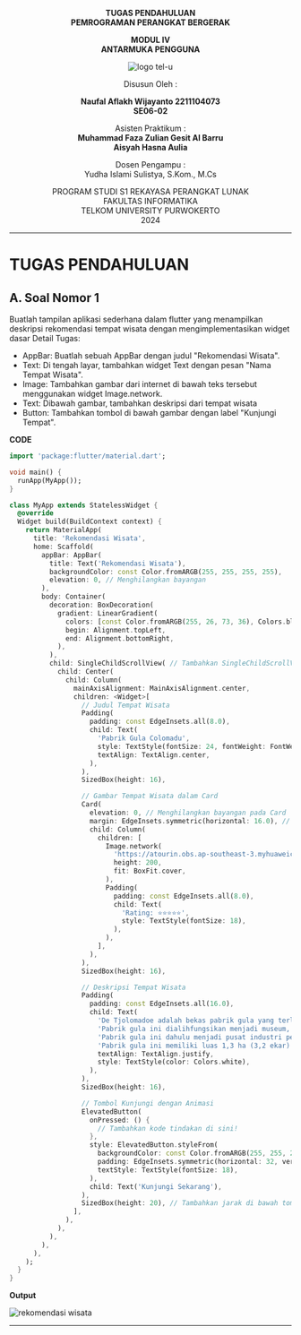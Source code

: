<div align="center">

**TUGAS PENDAHULUAN**  
**PEMROGRAMAN PERANGKAT BERGERAK**

**MODUL IV**  
**ANTARMUKA PENGGUNA**

![logo tel-u](https://github.com/user-attachments/assets/3a44181d-9c92-47f6-8cf0-87755117fd99)

Disusun Oleh :

**Naufal Aflakh Wijayanto 2211104073**  
**SE06-02**

Asisten Praktikum :  
**Muhammad Faza Zulian Gesit Al Barru**
<br>
**Aisyah Hasna Aulia**

Dosen Pengampu :  
Yudha Islami Sulistya, S.Kom., M.Cs

PROGRAM STUDI S1 REKAYASA PERANGKAT LUNAK  
FAKULTAS INFORMATIKA  
TELKOM UNIVERSITY PURWOKERTO  
2024

</div>

---

# TUGAS PENDAHULUAN

## A. Soal Nomor 1
Buatlah tampilan aplikasi sederhana dalam flutter yang menampilkan deskripsi rekomendasi tempat wisata dengan mengimplementasikan widget dasar
Detail Tugas:
* AppBar: Buatlah sebuah AppBar dengan judul "Rekomendasi Wisata".
* Text: Di tengah layar, tambahkan widget Text dengan pesan "Nama Tempat Wisata".
* Image: Tambahkan gambar dari internet di bawah teks tersebut menggunakan widget Image.network.
* Text: Dibawah gambar, tambahkan deskripsi dari tempat wisata
* Button: Tambahkan tombol di bawah gambar dengan label "Kunjungi Tempat".

**CODE**
```dart
import 'package:flutter/material.dart';

void main() {
  runApp(MyApp());
}

class MyApp extends StatelessWidget {
  @override
  Widget build(BuildContext context) {
    return MaterialApp(
      title: 'Rekomendasi Wisata',
      home: Scaffold(
        appBar: AppBar(
          title: Text('Rekomendasi Wisata'),
          backgroundColor: const Color.fromARGB(255, 255, 255, 255),
          elevation: 0, // Menghilangkan bayangan
        ),
        body: Container(
          decoration: BoxDecoration(
            gradient: LinearGradient(
              colors: [const Color.fromARGB(255, 26, 73, 36), Colors.blue],
              begin: Alignment.topLeft,
              end: Alignment.bottomRight,
            ),
          ),
          child: SingleChildScrollView( // Tambahkan SingleChildScrollView
            child: Center(
              child: Column(
                mainAxisAlignment: MainAxisAlignment.center,
                children: <Widget>[
                  // Judul Tempat Wisata
                  Padding(
                    padding: const EdgeInsets.all(8.0),
                    child: Text(
                      'Pabrik Gula Colomadu',
                      style: TextStyle(fontSize: 24, fontWeight: FontWeight.bold, color: Colors.white),
                      textAlign: TextAlign.center,
                    ),
                  ),
                  SizedBox(height: 16),

                  // Gambar Tempat Wisata dalam Card
                  Card(
                    elevation: 0, // Menghilangkan bayangan pada Card
                    margin: EdgeInsets.symmetric(horizontal: 16.0), // Margin agar Card tidak menempel
                    child: Column(
                      children: [
                        Image.network(
                          'https://atourin.obs.ap-southeast-3.myhuaweicloud.com/images/destination/karanganyar/de-tjolomadoe-profile1640535886.png?x-image-process=image/resize,p_100,limit_1/imageslim',
                          height: 200,
                          fit: BoxFit.cover,
                        ),
                        Padding(
                          padding: const EdgeInsets.all(8.0),
                          child: Text(
                            'Rating: ⭐⭐⭐⭐⭐',
                            style: TextStyle(fontSize: 18),
                          ),
                        ),
                      ],
                    ),
                  ),
                  SizedBox(height: 16),

                  // Deskripsi Tempat Wisata
                  Padding(
                    padding: const EdgeInsets.all(16.0),
                    child: Text(
                      'De Tjolomadoe adalah bekas pabrik gula yang terletak di Jalan Adi Sucipto No.1 Malangjiwan, Colomadu, Karanganyar, Jawa Tengah, Indonesia.'
                      'Pabrik gula ini dialihfungsikan menjadi museum, pusat konvensi, dan kawasan komersial. Museum ini berjarak 5,4 km ke arah tenggara dari Bandara Internasional Adi Soemarmo.'
                      'Pabrik gula ini dahulu menjadi pusat industri pengolahan tebu pada masa Hindia Belanda.'
                      'Pabrik gula ini memiliki luas 1,3 ha (3,2 ekar) di atas lahan 6,4 ha (16 ekar). Pada tahun 1928, pabrik ini mengalami perluasan area serta perombakan arsitektur.',
                      textAlign: TextAlign.justify,
                      style: TextStyle(color: Colors.white),
                    ),
                  ),
                  SizedBox(height: 16),

                  // Tombol Kunjungi dengan Animasi
                  ElevatedButton(
                    onPressed: () {
                      // Tambahkan kode tindakan di sini!
                    },
                    style: ElevatedButton.styleFrom(
                      backgroundColor: const Color.fromARGB(255, 255, 255, 255),
                      padding: EdgeInsets.symmetric(horizontal: 32, vertical: 16),
                      textStyle: TextStyle(fontSize: 18),
                    ),
                    child: Text('Kunjungi Sekarang'),
                  ),
                  SizedBox(height: 20), // Tambahkan jarak di bawah tombol
                ],
              ),
            ),
          ),
        ),
      ),
    );
  }
}

```

**Output**

![rekomendasi wisata](https://github.com/user-attachments/assets/2d6c697e-1938-4c68-b994-b3b3b7b29fb4)


---
